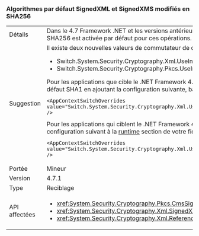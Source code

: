 ### <a name="default-signedxml-and-signedxms-algorithms-changed-to-sha256"></a>Algorithmes par défaut SignedXML et SignedXMS modifiés en SHA256

|   |   |
|---|---|
|Détails|Dans le 4.7 Framework .NET et les versions antérieures, SignedXML et SignedCMS par défaut SHA1 pour certaines opérations. À compter de .NET Framework 4.7.1, SHA256 est activée par défaut pour ces opérations. Cette modification est nécessaire car SHA1 est considérée comme n’étant plus sécurisé.|
|Suggestion|Il existe deux nouvelles valeurs de commutateur de contexte pour contrôler si SHA1 (non sécurisé) ou SHA256 est utilisé par défaut :<ul><li>Switch.System.Security.Cryptography.Xml.UseInsecureHashAlgorithms</li><li>Switch.System.Security.Cryptography.Pkcs.UseInsecureHashAlgorithms</li></ul>Pour les applications que cible le .NET Framework 4.7.1 et versions ultérieures, si l’utilisation de SHA256 n’est pas souhaitable, vous pouvez restaurer la valeur par défaut SHA1 en ajoutant la configuration suivante, basculez vers le [runtime](~/docs/framework/configure-apps/file-schema/runtime/runtime-element.md) section de la configuration de votre application fichier :<pre><code class="language-xml">&lt;AppContextSwitchOverrides value=&quot;Switch.System.Security.Cryptography.Xml.UseInsecureHashAlgorithms=true;Switch.System.Security.Cryptography.Pkcs.UseInsecureHashAlgorithms=true&quot; /&gt;&#13;&#10;</code></pre>Pour les applications qui ciblent le .NET Framework 4.7 et les versions antérieures, vous pouvez choisir dans cette modification en ajoutant le commutateur de configuration suivant à la [runtime](~/docs/framework/configure-apps/file-schema/runtime/runtime-element.md) section de votre fichier de configuration d’application :<pre><code class="language-xml">&lt;AppContextSwitchOverrides value=&quot;Switch.System.Security.Cryptography.Xml.UseInsecureHashAlgorithms=false;Switch.System.Security.Cryptography.Pkcs.UseInsecureHashAlgorithms=false&quot; /&gt;&#13;&#10;</code></pre>|
|Portée|Mineur|
|Version|4.7.1|
|Type|Reciblage|
|API affectées|<ul><li><xref:System.Security.Cryptography.Pkcs.CmsSigner?displayProperty=nameWithType></li><li><xref:System.Security.Cryptography.Xml.SignedXml?displayProperty=nameWithType></li><li><xref:System.Security.Cryptography.Xml.Reference?displayProperty=nameWithType></li></ul>|

